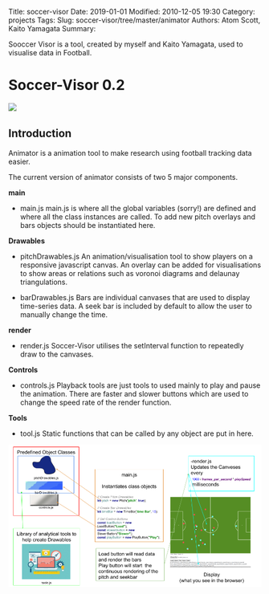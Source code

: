 Title: soccer-visor
Date: 2019-01-01 
Modified: 2010-12-05 19:30
Category: projects
Tags: 
Slug: soccer-visor/tree/master/animator
Authors: Atom Scott, Kaito Yamagata
Summary: 

Sooccer Visor is a tool, created by myself and Kaito Yamagata, used to visualise data in Football.

# Soccer-Visor 0.2

![](animator/soccer-visor-dashboard.png)

## Introduction

Animator is a animation tool to make research using football tracking data easier.

The current version of animator consists of two 5 major components.

**main**

- main.js
    main.js is where all the global variables (sorry!) are defined and where all the class instances are called. To add new pitch overlays and bars objects should be instantiated here.

**Drawables**

- pitchDrawables.js
    An animation/visualisation tool to show players on a responsive javascript canvas. An overlay can be added for visualisations to show areas or relations such as voronoi diagrams and delaunay triangulations.

- barDrawables.js
    Bars are individual canvases that are used to display time-series data. A seek bar is included by default to allow the user to manually change the time.

**render**

- render.js
    Soccer-Visor utilises the setInterval function to repeatedly draw to the canvases.

**Controls**

- controls.js
    Playback tools are just tools to used mainly to play and pause the animation. There are faster and slower buttons which are used to change the speed rate of the render function.

**Tools**

- tool.js
    Static functions that can be called by any object are put in here.

![](animator/soccer-visor-overview.png)


